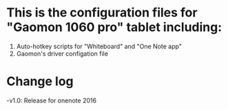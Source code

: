 # This is the configuration files for "Gaomon 1060 pro" tablet including:
1. Auto-hotkey scripts for "Whiteboard" and "One Note app"
2. Gaomon's driver configation file

# Change log

-v1.0: Release for onenote 2016
